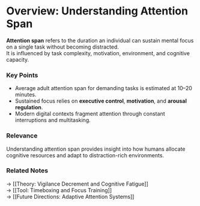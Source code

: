 # Overview: Understanding Attention Span

**Attention span** refers to the duration an individual can sustain mental focus on a single task without becoming distracted.  
It is influenced by task complexity, motivation, environment, and cognitive capacity.

### Key Points
- Average adult attention span for demanding tasks is estimated at 10–20 minutes.
- Sustained focus relies on **executive control**, **motivation**, and **arousal regulation**.
- Modern digital contexts fragment attention through constant interruptions and multitasking.

### Relevance
Understanding attention span provides insight into how humans allocate cognitive resources and adapt to distraction-rich environments.

### Related Notes
→ [[Theory: Vigilance Decrement and Cognitive Fatigue]]  
→ [[Tool: Timeboxing and Focus Training]]  
→ [[Future Directions: Adaptive Attention Systems]]
